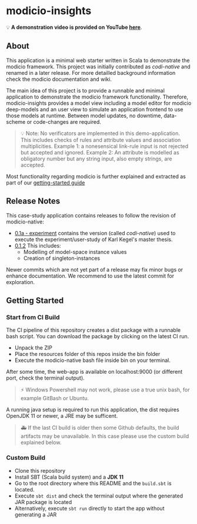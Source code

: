 # modicio-insights

:bulb: **A demonstration video is provided on YouTube [here](https://youtu.be/SYLBG8tRcUg)**.

## About

This application is a minimal web starter written in Scala to demonstrate the modicio framework. This project was initially contributed as *codi-native* and renamed in a later release. For more detailled background information check the modicio documentation and wiki.

The main idea of this project is to provide a runnable and minimal application to demonstrate the modicio framework functionality. Therefore, modicio-insights provides a model view including a model editor for modicio deep-models and an user view to simulate an application frontend to use those models at runtime. Between model updates, no downtime, data-scheme or code-changes are required.

> :bulb: Note: No verificators are implemented in this demo-application. This includes checks of rules and attribute values and association multiplicities. Example 1: a nonesensical link-rule input is not rejected but accepted and ignored. Example 2: An attribute is modelled as obligatory number but any string input, also empty strings, are accepted.

Most functionality regarding modicio is further explained and extracted as part of our [getting-started guide](https://github.com/modicio/modicio/wiki/Getting-Started)

## Release Notes

This case-study application contains releases to follow the revision of modicio-native:

* [0.1a - experiment](https://github.com/modicio/modicio-insights/releases/tag/0.1a) contains the version (called *codi-native*) used to execute the experiment/user-study of Karl Kegel's master thesis.
* [0.1.2](https://github.com/modicio/modicio-insights/releases/tag/0.1.2) This includes: 
   * Modelling of model-space instance values
   * Creation of singleton-instances
   
Newer commits which are not yet part of a release may fix minor bugs or enhance documentation. We recommend to use the latest commit for exploration.

## Getting Started

### Start from CI Build

The CI pipeline of this repository creates a dist package with a runnable bash script. You can download the package by clicking on the latest CI run. 
* Unpack the ZIP
* Place the resources folder of this repos inside the bin folder
* Execute the modicio-native bash file inside bin on your terminal. 

After some time, the web-app is available on localhost:9000 (or different port, check the terminal output).

> :zap: Windows Powershell may not work, please use a true unix bash, for example GitBash or Ubuntu.

A running java setup is required to run this application, the dist requires OpenJDK 11 or newer, a JRE may be sufficent.

> :ambulance: If the last CI build is older then some Github defaults, the build artifacts may be unavailable. In this case please use the custom build explained below.

###  Custom Build

* Clone this repository
* Install SBT (Scala build system) and a **JDK 11**
* Go to the root directory where this README and the ``build.sbt`` is located.
* Execute ``sbt dist`` and check the terminal output where the generated JAR package is located
* Alternatively, execute ``sbt run`` directly to start the app without generating a JAR

